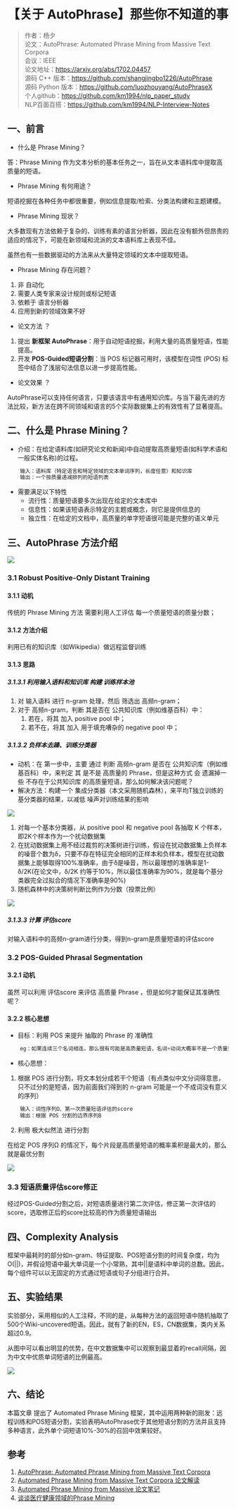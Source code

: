 # 【关于 AutoPhrase】那些你不知道的事

> 作者：杨夕 </br>
> 论文：AutoPhrase: Automated Phrase Mining from Massive Text Corpora</br>
> 会议：IEEE</br>
> 论文地址：https://arxiv.org/abs/1702.04457</br>
> 源码 C++ 版本：https://github.com/shangjingbo1226/AutoPhrase</br>
> 源码 Python 版本：https://github.com/luozhouyang/AutoPhraseX</br>
> 个人github：https://github.com/km1994/nlp_paper_study </br>
> NLP百面百搭：https://github.com/km1994/NLP-Interview-Notes</br>

## 一、前言

- 什么是 Phrase Mining？

答：Phrase Mining 作为文本分析的基本任务之一，旨在从文本语料库中提取高质量的短语。

- Phrase Mining 有何用途？

短语挖掘在各种任务中都很重要，例如信息提取/检索、分类法构建和主题建模。

- Phrase Mining 现状？

大多数现有方法依赖于复杂的、训练有素的语言分析器，因此在没有额外但昂贵的适应的情况下，可能在新领域和流派的文本语料库上表现不佳。

虽然也有一些数据驱动的方法来从大量特定领域的文本中提取短语。

- Phrase Mining 存在问题？

1. 非 自动化
2. 需要人类专家来设计规则或标记短语
3. 依赖于 语言分析器
4. 应用到新的领域效果不好

- 论文方法 ？

1. 提出 **新框架 AutoPhrase**：用于自动短语挖掘，利用大量的高质量短语，性能提高。
2. 开发 **POS-Guided短语分割**：当 POS 标记器可用时，该模型在词性 (POS) 标签中结合了浅层句法信息以进一步提高性能。

- 论文效果 ？

AutoPhrase可以支持任何语言，只要该语言中有通用知识库。与当下最先进的方法比较，新方法在跨不同领域和语言的5个实际数据集上的有效性有了显著提高。

## 二、什么是 Phrase Mining？

- 介绍：在给定语料库(如研究论文和新闻)中自动提取高质量短语(如科学术语和一般实体名称)的过程。

```s
    输入：语料库（特定语言和特定领域的文本单词序列，长度任意）和知识库
    输出：一个按质量递减排列的短语列表
```

- 需要满足以下特性
  - 流行性：质量短语要多次出现在给定的文本库中
  - 信息性：如果该短语表示特定的主题或概念，则它是提供信息的
  - 独立性：在给定的文档中，高质量的单字短语很可能是完整的语义单元

## 三、AutoPhrase 方法介绍

![](img/微信截图_20211015221124.png)

### 3.1 Robust Positive-Only Distant Training

#### 3.1.1 动机

传统的 Phrase Mining 方法 需要利用人工评估 每一个质量短语的质量分数；

#### 3.1.2 方法介绍

利用已有的知识库（如Wikipedia）做远程监督训练

#### 3.1.3 思路

##### 3.1.3.1 利用输入语料和知识库 构建 训练样本池

1. 对 输入语料 进行 n-gram 处理，然后 筛选出 高频n-gram；
2. 对于 高频n-gram，判断 其是否在 公共知识库（例如维基百科）中：
   1. 若在，将其 加入 positive pool 中；
   2. 若不在，将其 加入 用于填充嘈杂的 negative pool 中；

##### 3.1.3.2 负样本去躁、训练分类器

- 动机：在 第一步中，主要 通过 判断 高频n-gram 是否在 公共知识库（例如维基百科）中，来判定 其 是不是 高质量的 Phrase，但是这种方式 会 遗漏掉一些 不存在于公共知识库 的高质量短语，那么如何解决该问题呢？
- 解决方法：构建一个 集成分类器（本文采用随机森林），来平均T独立训练的基分类器的结果，以减低 噪声对训练结果的影响

![](img/微信截图_20211015223007.png)

1. 对每一个基本分类器，从 positive pool 和 negative pool 各抽取 K 个样本，即2K个样本作为一个扰动数据集
2. 在扰动数据集上用不经过裁剪的决策树进行训练，假设在扰动数据集上负样本的噪音个数为δ，只要不存在特征完全相同的正样本和负样本，模型在扰动数据集上能够取得100%准确率，由于δ是噪音，所以最理想的准确率是1-δ/2K(在论文中，δ/2K 约等于10%，所以最佳准确率为90%，就是每个基分类器完全过拟合的情况下准确率是90%)
3. 随机森林中的决策树判断比例作为分数（投票比例）

![](img/微信截图_20211015223556.png)

##### 3.1.3.3 计算 评估score

对输入语料中的高频n-gram进行分类，得到n-gram是质量短语的评估score

### 3.2 POS-Guided Phrasal Segmentation

#### 3.2.1 动机

虽然 可以利用 评估score 来评估 高质量 Phrase ，但是如何才能保证其准确性呢？

#### 3.2.2 核心思想

- 目标：利用 POS 来提升 抽取的 Phrase 的 准确性

```s
    eg：如果连续三个名词相连，那么很有可能是高质量短语，名词+动词大概率不是一个质量短语(主谓结构)
```

- 核心思想：

1. 根据 POS 进行分割，将文本划分成若干个短语（有点类似中文分词得意思，只不过分的是短语，因为前面我们得到的 n-gram 可能是一个不成词没有意义的序列）

```s
    输入：词性序列Ω、第一次质量短语评估的score
    输出：根据 POS 分割的边界序列B
```

2. 利用 极大似然法 进行分割

在给定 POS 序列Ω 的情况下，每个片段是高质量短语的概率乘积是最大的，那么就是最优分割

![](img/微信截图_20211015225159.png)

### 3.3 短语质量评估score修正

经过POS-Guided分割之后，对短语质量进行第二次评估，修正第一次评估的score，选取修正后的score比较高的作为质量短语输出

## 四、Complexity Analysis

框架中最耗时的部分如n-gram、特征提取、POS短语分割的时间复杂度，均为O(||)，并假设短语中最大单词是一个小常熟，其中||是语料中单词的总数。因此，每个组件可以以无固定的方式通过短语或句子分组进行合并。

## 五、实验结果

实验部分，采用相似的人工注释，不同的是，从每种方法的返回短语中随机抽取了500个Wiki-uncovered短语。因此，就有了新的EN，ES，CN数据集，类内关系超过0.9。

从图中可以看出明显的优势，在中文数据集中可以观察到最显着的recall间隔，因为中文中优质单词短语的比例最高。

![](img/微信截图_20211015230203.png)

## 六、结论

本篇文章 提出了 Automated Phrase Mining 框架，其中运用两种新的刚发：远程训练和POS短语分割，实验表明AutoPhrase优于其他短语分割的方法并且支持多种语言，此外单个词短语10%-30%的召回中效果较好。


## 参考

1. [AutoPhrase: Automated Phrase Mining from Massive Text Corpora](https://arxiv.org/abs/1702.04457)
2. [Automated Phrase Mining from Massive Text Corpora 论文解读](https://www.cnblogs.com/zhangkl/p/14325589.html)
4. [Automated Phrase Mining from Massive 论文笔记](https://blog.csdn.net/lwycc2333/article/details/88313866)
5. [谈谈医疗健康领域的Phrase Mining](https://zhuanlan.zhihu.com/p/69361556)

























